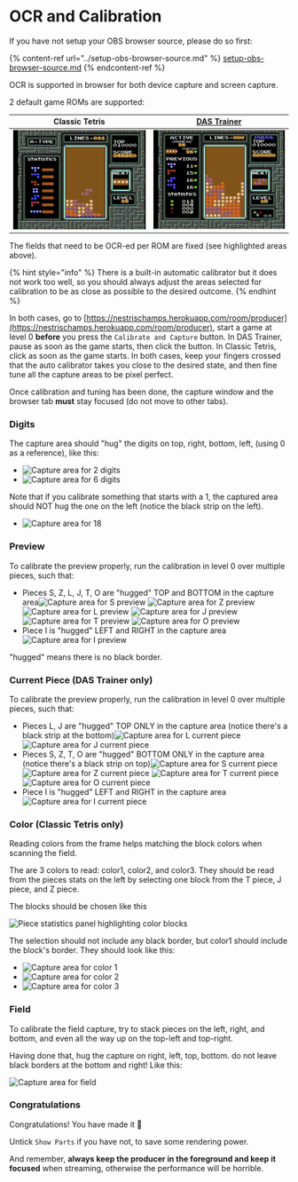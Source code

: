 # OCR and Calibration

If you have not setup your OBS browser source, please do so first:

{% content-ref url="../setup-obs-browser-source.md" %}
[setup-obs-browser-source.md](../setup-obs-browser-source.md)
{% endcontent-ref %}

OCR is supported in browser for both device capture and screen capture.

2 default game ROMs are supported:

| Classic Tetris                          | [DAS Trainer](https://www.romhacking.net/hacks/3761/) |
| --------------------------------------- | ----------------------------------------------------- |
| ![](<../.gitbook/assets/image (3).png>) | ![](<../.gitbook/assets/image (4).png>)               |

The fields that need to be OCR-ed per ROM are fixed (see highlighted areas above).

{% hint style="info" %}
There is a built-in automatic calibrator but it does not work too well, so you should always adjust the areas selected for calibration to be as close as possible to the desired outcome.
{% endhint %}

In both cases, go to [https://nestrischamps.herokuapp.com/room/producer](https://nestrischamps.herokuapp.com/room/producer), start a game at level 0 **before** you press the `Calibrate and Capture` button. In DAS Trainer, pause as soon as the game starts, then click the button. In Classic Tetris, click as soon as the game starts. In both cases, keep your fingers crossed that the auto calibrator takes you close to the desired state, and then fine tune all the capture areas to be pixel perfect.

Once calibration and tuning has been done, the capture window and the browser tab **must** stay focused (do not move to other tabs).

### Digits

The capture area should "hug" the digits on top, right, bottom, left, (using 0 as a reference), like this:

* ![Capture area for 2 digits](https://nestrischamps.herokuapp.com/docs/digits\_2\_0.png)
* ![Capture area for 6 digits](https://nestrischamps.herokuapp.com/docs/digits\_6\_0.png)

Note that if you calibrate something that starts with a 1, the captured area should NOT hug the one on the left (notice the black strip on the left).

* ![Capture area for 18](https://nestrischamps.herokuapp.com/docs/digits\_18.png)

### Preview

To calibrate the preview properly, run the calibration in level 0 over multiple pieces, such that:

* Pieces S, Z, L, J, T, O are "hugged" TOP and BOTTOM in the capture area![Capture area for S preview](https://nestrischamps.herokuapp.com/docs/preview\_s.png) ![Capture area for Z preview](https://nestrischamps.herokuapp.com/docs/preview\_z.png) ![Capture area for L preview](https://nestrischamps.herokuapp.com/docs/preview\_l.png) ![Capture area for J preview](https://nestrischamps.herokuapp.com/docs/preview\_j.png) ![Capture area for T preview](https://nestrischamps.herokuapp.com/docs/preview\_t.png) ![Capture area for O preview](https://nestrischamps.herokuapp.com/docs/preview\_o.png)
* Piece I is "hugged" LEFT and RIGHT in the capture area![Capture area for I preview](https://nestrischamps.herokuapp.com/docs/preview\_i.png)

"hugged" means there is no black border.

### Current Piece (DAS Trainer only)

To calibrate the preview properly, run the calibration in level 0 over multiple pieces, such that:

* Pieces L, J are "hugged" TOP ONLY in the capture area (notice there's a black strip at the bottom)![Capture area for L current piece](https://nestrischamps.herokuapp.com/docs/cur\_piece\_l.png) ![Capture area for J current piece](https://nestrischamps.herokuapp.com/docs/cur\_piece\_j.png)
* Pieces S, Z, T, O are "hugged" BOTTOM ONLY in the capture area (notice there's a black strip on top)![Capture area for S current piece](https://nestrischamps.herokuapp.com/docs/cur\_piece\_s.png) ![Capture area for Z current piece](https://nestrischamps.herokuapp.com/docs/cur\_piece\_z.png) ![Capture area for T current piece](https://nestrischamps.herokuapp.com/docs/cur\_piece\_t.png) ![Capture area for O current piece](https://nestrischamps.herokuapp.com/docs/cur\_piece\_o.png)
* Piece I is "hugged" LEFT and RIGHT in the capture area![Capture area for I current piece](https://nestrischamps.herokuapp.com/docs/cur\_piece\_i.png)

### Color (Classic Tetris only)

Reading colors from the frame helps matching the block colors when scanning the field.

The are 3 colors to read: color1, color2, and color3. They should be read from the pieces stats on the left by selecting one block from the T piece, J piece, and Z piece.

The blocks should be chosen like this

![Piece statistics panel highlighting color blocks](https://nestrischamps.herokuapp.com/docs/statistics\_colors.png)

The selection should not include any black border, but color1 should include the block's border. They should look like this:

* ![Capture area for color 1](https://nestrischamps.herokuapp.com/docs/color\_1.png)
* ![Capture area for color 2](https://nestrischamps.herokuapp.com/docs/color\_2.png)
* ![Capture area for color 3](https://nestrischamps.herokuapp.com/docs/color\_3.png)

### Field

To calibrate the field capture, try to stack pieces on the left, right, and bottom, and even all the way up on the top-left and top-right.

Having done that, hug the capture on right, left, top, bottom. do not leave black borders at the bottom and right! Like this:

![Capture area for field](https://nestrischamps.herokuapp.com/docs/field.png)

### Congratulations

Congratulations! You have made it 🥳

Untick `Show Parts` if you have not, to save some rendering power.

And remember, **always keep the producer in the foreground and keep it focused** when streaming, otherwise the performance will be horrible.
